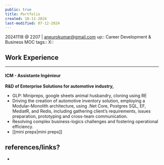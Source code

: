 ```yaml
---
public: true
title: Portfolio
created: 18-11-2024
last-modified: 07-12-2024
---
```

20241118 @ 2207 | aneurokumar@gmail.com
up:: Career Development & Business MOC
tags:: 
X:: 

## Work Experience
---
#### ICM - Assistante Ingénieur

**R&D of Enterprise Solutions for automotive industry,**

- GLP: Minipreps, google sheets animal husbandry, cloning using RE
- Driving the creation of automotive inventory solution, employing a Modular-Monolith architecture, using .Net Core, Postgres SQL, EF, MediatR, and Redis, including gathering client’s requirements, issues preparation, prototyping and cross-team communication.
- Resolving complex business-logics challenges and fostering operational efficiency.
- [[mini preps|mini preps]]
## references/links?
* 
